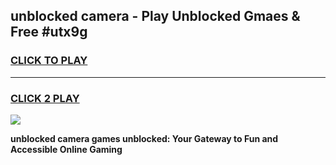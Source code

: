 
## unblocked camera - Play Unblocked Gmaes & Free #utx9g
<h3>
<a href="https://news.freeplayer.one?title=unblocked_camera&ref=24F">CLICK TO PLAY</a></h3>
<hr>

<h3>
<a href="https://news.freeplayer.one?title=unblocked_camera&ref=24F">CLICK 2 PLAY</a>
  
</h3>

<a href="https://news.freeplayer.one?title=unblocked_camera&ref=24F/"><img src="https://clearcache.store/games.png"></a>


**unblocked camera games unblocked: Your Gateway to Fun and Accessible Online Gaming**
